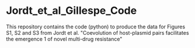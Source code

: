 # Jordt_et_al_Gillespe_Code
This repository contains the code (python) to produce the data for Figures S1, S2 and S3 from Jordt et al. "Coevolution of host-plasmid pairs facilitates the emergence 1 of novel multi-drug resistance"
